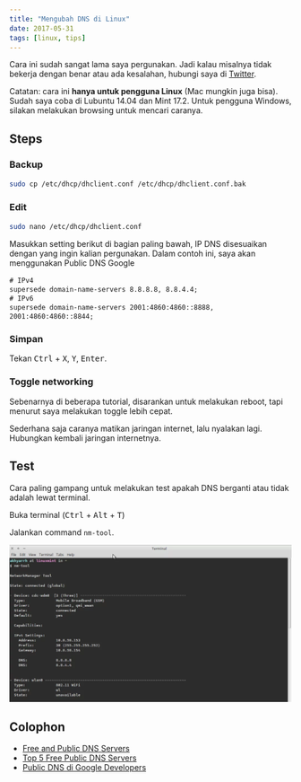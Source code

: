 ```yaml
---
title: "Mengubah DNS di Linux"
date: 2017-05-31
tags: [linux, tips]
---
```


Cara ini sudah sangat lama saya pergunakan. Jadi kalau misalnya tidak bekerja dengan benar atau ada kesalahan, hubungi saya di [Twitter](https://twitter.com/akhyarrh).

Catatan: cara ini **hanya untuk pengguna Linux** (Mac mungkin juga bisa). Sudah saya coba di Lubuntu 14.04 dan Mint 17.2. Untuk pengguna Windows, silakan melakukan browsing untuk mencari caranya.

## Steps

### Backup

```bash
sudo cp /etc/dhcp/dhclient.conf /etc/dhcp/dhclient.conf.bak
```

### Edit

```bash
sudo nano /etc/dhcp/dhclient.conf
```

Masukkan setting berikut di bagian paling bawah, IP DNS disesuaikan dengan yang ingin kalian pergunakan. Dalam contoh ini, saya akan menggunakan Public DNS Google

```
# IPv4
supersede domain-name-servers 8.8.8.8, 8.8.4.4;
# IPv6
supersede domain-name-servers 2001:4860:4860::8888, 2001:4860:4860::8844;
```

### Simpan

Tekan <kbd>Ctrl</kbd> + <kbd>X</kbd>, <kbd>Y</kbd>, <kbd>Enter</kbd>.

### Toggle networking

Sebenarnya di beberapa tutorial, disarankan untuk melakukan reboot, tapi menurut saya melakukan toggle lebih cepat.

Sederhana saja caranya matikan jaringan internet, lalu nyalakan lagi. Hubungkan kembali jaringan internetnya.

## Test

Cara paling gampang untuk melakukan test apakah DNS berganti atau tidak adalah lewat terminal.

Buka terminal (<kbd>Ctrl</kbd> + <kbd>Alt</kbd> + <kbd>T</kbd>)

Jalankan command `nm-tool`.

![Contoh output nm-tool](/assets/post-img/Screenshot_2015-10-07_16-42-30.webp)

## Colophon

- [Free and Public DNS Servers](http://pcsupport.about.com/od/tipstricks/a/free-public-dns-servers.htm)
- [Top 5 Free Public DNS Servers](http://www.thegeekyglobe.com/top-5-free-public-dns-servers.html)
- [Public DNS di Google Developers](https://developers.google.com/speed/public-dns/docs/using)
